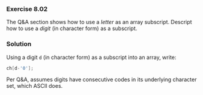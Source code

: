 ### Exercise 8.02
The Q&A section shows how to use a *letter* as an array subscript. Descript how to use a *digit* (in character form) as a subscript.
### Solution
Using a digit `d` (in character form) as a subscript into an array, write:
```c
ch[d-'0'];
```
Per Q&A, assumes digits have consecutive codes in its underlying character set, which ASCII does.

